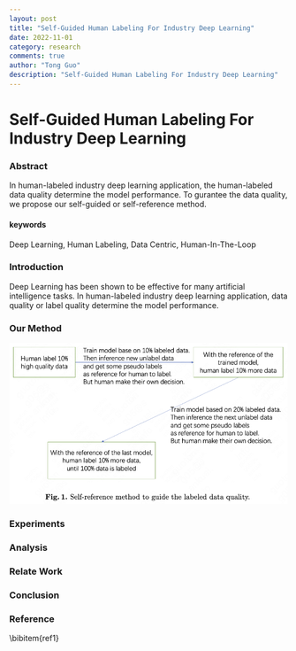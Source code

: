 ```yaml
---
layout: post
title: "Self-Guided Human Labeling For Industry Deep Learning"
date: 2022-11-01
category: research
comments: true
author: "Tong Guo"
description: "Self-Guided Human Labeling For Industry Deep Learning"
---
```



# Self-Guided Human Labeling For Industry Deep Learning

### Abstract

In human-labeled industry deep learning application, the human-labeled data quality determine the model performance. 
To gurantee the data quality, we propose our self-guided or self-reference method.


#### keywords
Deep Learning, Human Labeling, Data Centric, Human-In-The-Loop

### Introduction

Deep Learning has been shown to be effective for many artificial intelligence tasks. 
In human-labeled industry deep learning application, data quality or label quality determine the model performance.



### Our Method

![](/assets/png/self-reference/fig1.png)

### Experiments


### Analysis

### Relate Work

### Conclusion


### Reference

\bibitem{ref1}
